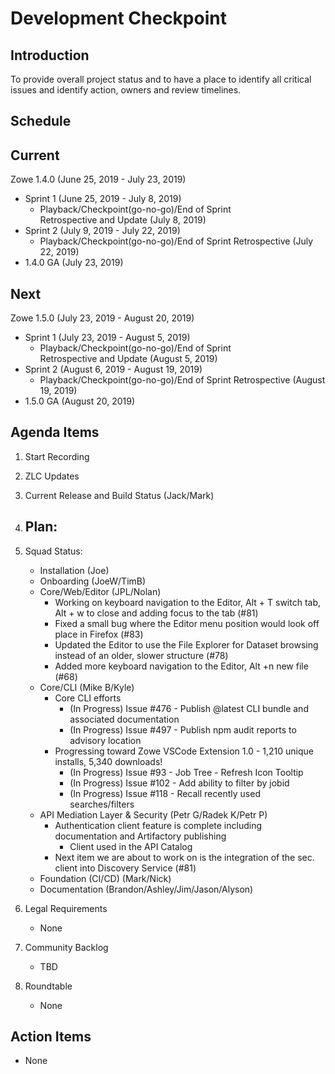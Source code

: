 # Development Checkpoint

Introduction
------------
To provide overall project status and to have a place to identify all critical issues and identify action, owners and review timelines.

Schedule
--------

Current
-------

Zowe 1.4.0 (June 25, 2019	- July 23, 2019)
- Sprint 1 (June 25, 2019	- July 8, 2019)
  - Playback/Checkpoint(go-no-go)/End of Sprint Retrospective and Update (July 8, 2019)
- Sprint 2 (July 9, 2019 - July 22, 2019)
	- Playback/Checkpoint(go-no-go)/End of Sprint Retrospective (July 22, 2019)
- 1.4.0 GA (July 23, 2019)

Next
----

Zowe 1.5.0 (July 23, 2019	- August 20, 2019)
- Sprint 1 (July 23, 2019	- August 5, 2019)
  - Playback/Checkpoint(go-no-go)/End of Sprint Retrospective and Update (August 5, 2019)
- Sprint 2 (August 6, 2019 - August 19, 2019)
  - Playback/Checkpoint(go-no-go)/End of Sprint Retrospective (August 19, 2019)
- 1.5.0 GA (August 20, 2019)

Agenda Items
------------
1. Start Recording
2. ZLC Updates
3. Current Release and Build Status (Jack/Mark)
4. Plan:
    - 
5. Squad Status:
    - Installation (Joe)
    - Onboarding (JoeW/TimB)
    - Core/Web/Editor (JPL/Nolan)
    	- Working on keyboard navigation to the Editor, Alt + T switch tab, Alt + w to close and adding focus to the tab (#81) 
    	- Fixed a small bug where the Editor menu position would look off place in Firefox (#83)
    	- Updated the Editor to use the File Explorer for Dataset browsing instead of an older, slower structure (#78)
    	- Added more keyboard navigation to the Editor, Alt +n new file (#68)
    - Core/CLI (Mike B/Kyle)
        - Core CLI efforts
            - (In Progress) Issue #476 - Publish @latest CLI bundle and associated documentation
            - (In Progress) Issue #497 - Publish npm audit reports to advisory location
        - Progressing toward Zowe VSCode Extension 1.0 - 1,210 unique installs, 5,340 downloads!
            - (In Progress) Issue #93 - Job Tree - Refresh Icon Tooltip
            - (In Progress) Issue #102 - Add ability to filter by jobid
            - (In Progress) Issue #118 - Recall recently used searches/filters
    - API Mediation Layer & Security (Petr G/Radek K/Petr P)
        - Authentication client feature is complete including documentation and Artifactory publishing
            - Client used in the API Catalog
        - Next item we are about to work on is the integration of the sec. client into Discovery Service (#81)
    - Foundation (CI/CD) (Mark/Nick)
    - Documentation (Brandon/Ashley/Jim/Jason/Alyson)

6. Legal Requirements
    - None

7. Community Backlog
    - TBD
8. Roundtable
    - None

Action Items
------------
- None
